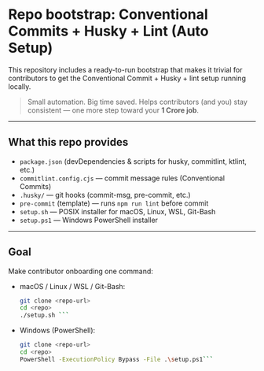 # Repo bootstrap: Conventional Commits + Husky + Lint (Auto Setup)

This repository includes a ready-to-run bootstrap that makes it trivial for contributors to get the Conventional Commit + Husky + lint setup running locally.

> Small automation. Big time saved. Helps contributors (and you) stay consistent — one more step toward your **1 Crore job**.

---

## What this repo provides

- `package.json` (devDependencies & scripts for husky, commitlint, ktlint, etc.)
- `commitlint.config.cjs` — commit message rules (Conventional Commits)
- `.husky/` — git hooks (commit-msg, pre-commit, etc.)
- `pre-commit` (template) — runs `npm run lint` before commit
- `setup.sh` — POSIX installer for macOS, Linux, WSL, Git-Bash
- `setup.ps1` — Windows PowerShell installer

---

## Goal

Make contributor onboarding one command:
- macOS / Linux / WSL / Git-Bash:
  ```bash
  git clone <repo-url>
  cd <repo>
  ./setup.sh ```
- Windows (PowerShell):
  ```bash
  git clone <repo-url>
  cd <repo>
  PowerShell -ExecutionPolicy Bypass -File .\setup.ps1```

